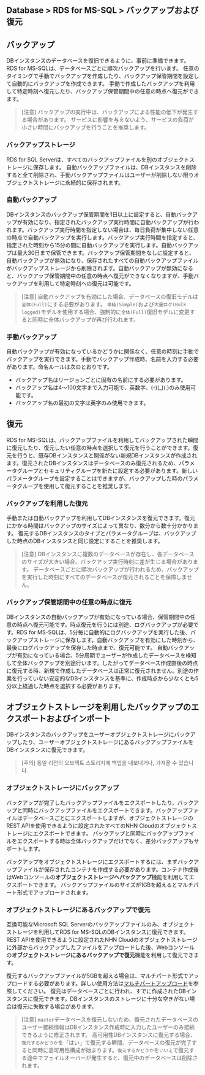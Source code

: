 ## Database > RDS for MS-SQL > バックアップおよび復元

## バックアップ

DBインスタンスのデータベースを復旧できるように、事前に準備できます。RDS for MS-SQLは、データベースごとに順次バックアップを行います。
任意のタイミングで手動でバックアップを作成したり、バックアップ保管期間を設定して自動的にバックアップを作成できます。
手動で作成したバックアップを利用して特定時刻へ復元したり、バックアップ保管期間中の任意の時点へ復元ができます。

> [注意]
> バックアップの実行中は、バックアップによる性能の低下が発生する場合があります。
> サービスに影響を与えないよう、サービスの負荷が小さい時間にバックアップを行うことを推奨します。

### バックアップストレージ

RDS for SQL Serverは、すべてのバックアップファイルを別のオブジェクトストレージに保存します。
自動バックアップファイルは、DBインスタンスを削除すると全て削除され、手動バックアップファイルはユーザーが削除しない限りオブジェクトストレージに永続的に保存されます。

### 自動バックアップ

DBインスタンスのバックアップ保管期間を1日以上に設定すると、自動バックアップが有効になり、指定されたバックアップ実行時間に自動バックアップが行われます。バックアップ実行時間を指定しない場合は、毎日負荷が集中しない任意の時点で自動バックアップを実行します。バックアップ実行時間を指定すると、指定された時刻から15分の間に自動バックアップを実行します。自動バックアップは最大30日まで保管できます。バックアップ保管期間をなしに設定すると、自動バックアップが無効になり、保存されたすべての自動バックアップファイルがバックアップストレージから削除されます。自動バックアップが無効になると、バックアップ保管期間中の任意の時点へ復元ができなくなりますが、手動バックアップを利用して特定時刻への復元は可能です。

> [注意]
> 自動バックアップを有効にした場合、データベースの復旧モデルは`全体(Full)`にする必要があります。
> `単純(Simple)`および`大量ログ(Bulk logged)`モデルを使用する場合、強制的に`全体(Full)`復旧モデルに変更すると同時に全体バックアップが再び行われます。

### 手動バックアップ

自動バックアップが有効になっているかどうかに関係なく、任意の時刻に手動でバックアップを実行できます。手動でバックアップ作成時、名前を入力する必要があります。命名ルールは次のとおりです。

* バックアップ名はリージョンごとに固有の名前にする必要があります。
* バックアップ名は4～100文字まで入力可能で、英数字、(-)(_)(.)のみ使用可能です。
* バックアップ名の最初の文字は英字のみ使用できます。

## 復元

RDS for MS-SQLは、バックアップファイルを利用してバックアップされた瞬間に復元したり、復元したい任意の時点を選択して復元を行うことができます。復元を行うと、既存DBインスタンスと関係がない新規DBインスタンスが作成されます。復元されたDBインスタンスはデータベースのみ復元されるため、パラメータグループとセキュリティグループを新たに設定する必要があります。新しいパラメータグループを設定することはできますが、バックアップした時のパラメータグループを使用して復元することを推奨します。

### バックアップを利用した復元

手動または自動バックアップを利用してDBインスタンスを復元できます。復元にかかる時間はバックアップのサイズによって異なり、数分から数十分かかります。
復元するDBインスタンスのタイプとパラメータグループは、バックアップした時点のDBインスタンスと同じ設定にすることを推奨します。

> [注意]
> DBインスタンスに複数のデータベースが存在し、各データベースのサイズが大きい場合、バックアップ実行時刻に差が生じる場合があります。
> データベースごとに順次バックアップが行われるため、バックアップを実行した時刻にすべてのデータベースが復元されることを保障しません。 

### バックアップ保管期間中の任意の時点に復元

DBインスタンスの自動バックアップが有効になっている場合、保管期間中の任意の時点へ復元可能です。時点復元を行うには別途、ログバックアップが必要です。RDS for MS-SQLは、5分毎に自動的にログバックアップを実行した後、バックアップストレージに保存します。自動バックアップを有効にした時刻から、最後にログバックアップを保存した時点まで、復元可能です。
自動バックアップが有効になっている場合、5分周期でユーザーが作成したデータベースを検知して全体バックアップを別途行います。したがってデータベース作成直後の時点に復元する時、新規で作成したデータベースは正常に復元されません。別途の作業を行っていない安定的なDBインスタンスを基準に、作成時点から少なくとも5分以上経過した時点を選択する必要があります。   

## オブジェクトストレージを利用したバックアップのエクスポートおよびインポート

DBインスタンスのバックアップをユーザーオブジェクトストレージにバックアップしたり、ユーザーオブジェクトストレージにあるバックアップファイルをDBインスタンスに復元できます。

> [주의]
> 동일 리전의 오브젝트 스토리지에 백업을 내보내거나, 가져올 수 있습니다.

### オブジェクトストレージにバックアップ

バックアップが完了したバックアップファイルをエクスポートしたり、バックアップと同時にバックアップファイルをエクスポートできます。バックアップファイルはデータベースごとにエクスポートしますが、オブジェクトストレージのREST APIを使用できるように設定されたすべてのNHN Cloudのオブジェクトストレージにエクスポートできます。
バックアップと同時にバックアップファイルをエクスポートする時は全体バックアップだけでなく、差分バックアップもサポートします。

バックアップをオブジェクトストレージにエクスポートするには、まずバックアップファイルが保存されたコンテナを作成する必要があります。コンテナ作成後はWebコンソールの**オブジェクトストレージへバックアップ**機能を利用してエクスポートできます。
バックアップファイルのサイズが1GBを超えるとマルチパート形式でアップロードされます。

### オブジェクトストレージにあるバックアップで復元

互換可能なMicrosoft SQL Serverのバックアップファイルのみ、オブジェクトストレージを利用してRDS for MS-SQLのDBインスタンスに復元できます。
REST APIを使用できるように設定されたNHN Cloudのオブジェクトストレージに外部からバックアップしたファイルをアップロードした後、Webコンソールの**オブジェクトストレージにあるバックアップで復元**機能を利用して復元できます。

復元するバックアップファイルが5GBを超える場合は、マルチパート形式でアップロードする必要があります。詳しい使用方法は[マルチパートアップロード](https://docs.toast.com/ko/Storage/Object%20Storage/ko/api-guide/#_53)を参照してください。
復元はデータベースごとに行われ、すでに作成されたDBインスタンスに復元できます。DBインスタンスのストレージに十分な空きがない場合は復元に失敗する場合があります。

> [注意]
> `master`データベースを復元しないため、復元されたデータベースのユーザー接続情報はDBインスタンス作成時に入力したユーザーのみ接続できるように修正されます。
高可用性DBインスタンスに復元する場合、 `復元するかどうか`を「はい」で復元する瞬間、データベースの復元が完了すると同時に高可用性構成が始まります。`復元するかどうか`を`いいえ`で復元する途中でフェイルオーバーが発生すると、復元中のデータベースは削除されます。 
